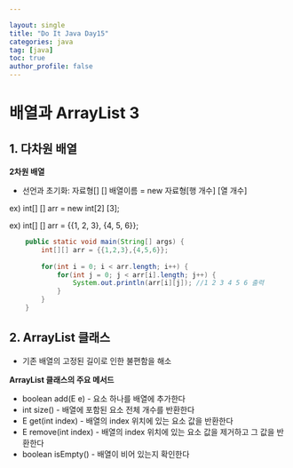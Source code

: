 ```yaml
---

layout: single
title: "Do It Java Day15"
categories: java
tag: [java]
toc: true
author_profile: false 
---
```

# 배열과 ArrayList 3

## 1. 다차원 배열

**2차원 배열**

* 선언과 초기화: 자료형[] [] 배열이름 = new 자료형[행 개수] [열 개수]

ex) int[] [] arr = new int[2] [3];

ex) int[] [] arr = {{1, 2, 3}, {4, 5, 6}};

```java
	public static void main(String[] args) {
		int[][] arr = {{1,2,3},{4,5,6}};
		
		for(int i = 0; i < arr.length; i++) {
			for(int j = 0; j < arr[i].length; j++) {
				System.out.println(arr[i][j]); //1 2 3 4 5 6 출력
			}
		}
	}
```



## 2. ArrayList 클래스

* 기존 배열의 고정된 길이로 인한 불편함을 해소



**ArrayList 클래스의 주요 메서드**

* boolean add(E e) - 요소 하나를 배열에 추가한다
* int size() - 배열에 포함된 요소 전체 개수를 반환한다
* E get(int index) - 배열의 index 위치에 있는 요소 값을 반환한다
* E remove(int index) - 배열의 index 위치에 있는 요소 값을 제거하고 그 값을 반환한다
* boolean isEmpty() - 배열이 비어 있는지 확인한다







